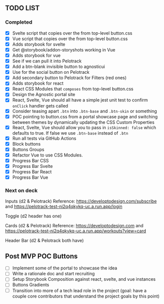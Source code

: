 
## TODO LIST

### Completed
- [x] Svelte script that copies over the <style>...</style> from top-level button.css
- [x] Vue script that copies over the <style>...</style> from top-level button.css
- [x] Adds storybook for svelte
- [x] Get @storybook/addon-storyshots working in Vue
- [x] Adds storybook for vue
- [x] See if we can pull it into Pelotrack
- [x] Add a btn-blank invisible button to agnosticui
- [x] Use for the social button on Pelotrack
- [x] Add secondary button to Pelotrack for Filters (red ones)
- [x] Adds storybook for react
- [x] React CSS Modules that `composes` from top-level button.css
- [x] Design the Agnostic portal site 
- [x] React, Svelte, Vue should all have a simple jest unit test to confirm `onClick` handler gets called
- [x] Consider teasing apart `.btn` into `.btn-base` and `.btn-skin` or something
- [x] POC pointing to button.css from a portal showcase page and switching between themes by dynamically updating the CSS Custom Properties
- [x] React, Svelte, Vue should allow you to pass in `isSkinned: false` which defaults to true. If false we use `.btn-base` instead of `.btn`
- [x] Run all tests via GitHub Actions
- [x] Block buttons
- [x] Buttons Groups
- [x] Refactor Vue to use CSS Modules.
- [x] Progress Bar CSS
- [x] Progress Bar Svelte
- [x] Progress Bar React
- [x] Progress Bar Vue

### Next on deck

  Inputs (d2 & Pelotrack)
    Reference: https://developtodesign.com/subscribe and https://pelotrack-test-ni2q4qkykq-uc.a.run.app/login

  Toggle (d2 header has one)

  Cards (d2 & Pelotrack)
    Reference: https://developtodesign.com and https://pelotrack-test-ni2q4qkykq-uc.a.run.app/workouts?view=card

  Header Bar (d2 & Pelotrack both have)

## Post MVP POC Buttons
- [ ] Implement some of the portal to showcase the idea
- [ ] Write a rationale doc and start recruiting
- [ ] Setup Storybook Composition against react, svelte, and vue instances
- [ ] Buttons Gradients
- [ ] Transition into more of a tech lead role in the project (goal: have a couple core contributors that understand the project goals by this point)
